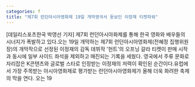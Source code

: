 ```yaml
---
categories: f
title: "제7회 런던아시아영화제 19일 개막영국서 돋보인 이정재 티켓파워"
---
```

[데일리스포츠한국 박영선 기자] 제7회 런던아시아화제를 통해 한국 영화와 배우들의 시너지가 폭발하고 있다.오는 19일 개막하는 제7회 런던아시아영화제(전혜정 집행위원장)의 개막작으로 선정된 이정재의 감독 데뷔작 &#39;헌트&#39;의 오프닝 갈라 티켓이 판매 시작과 동시에 일부 사이드 좌석을 제외하고 매진되는 기록을 세웠다. 영국에서 주류 문화로 자리잡은 K콘텐츠와 글로벌 스타로 인정받는 이정재의 저력이 확인된 순간이다.유럽에서 가장 주목받는 아시아영화제로 평가받는 런던아시아영화제가 올해 더욱 화려한 축제의 막을 연다. 오는 19
